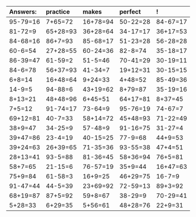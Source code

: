 | Answers: | practice | makes | perfect | ! |
| :--- | :--- | :--- | :--- | :--- |
| 95-79=16 | 7+65=72 | 16+78=94 | 50-22=28 | 84-67=17 | 
| 81-72=9 | 65+28=93 | 36+28=64 | 34-17=17 | 36+17=53 | 
| 84-68=16 | 86+7=93 | 85-68=17 | 51-23=28 | 56-28=28 | 
| 60-6=54 | 27+28=55 | 60-24=36 | 82-8=74 | 35-18=17 | 
| 86-39=47 | 61-59=2 | 51-5=46 | 70-41=29 | 30-19=11 | 
| 84-6=78 | 56+37=93 | 41-34=7 | 19+12=31 | 30-15=15 | 
| 6+8=14 | 16+48=64 | 9+24=33 | 4+48=52 | 85-49=36 | 
| 14-9=5 | 94-88=6 | 43+19=62 | 8+79=87 | 35-19=16 | 
| 8+13=21 | 48+48=96 | 6+45=51 | 64+17=81 | 8+37=45 | 
| 7+5=12 | 91-74=17 | 73-64=9 | 95-76=19 | 74-67=7 | 
| 69+12=81 | 40-7=33 | 58+14=72 | 45+48=93 | 71-22=49 | 
| 38+9=47 | 34-25=9 | 57-48=9 | 91-16=75 | 31-27=4 | 
| 39+47=86 | 23-4=19 | 40-15=25 | 77-9=68 | 44+9=53 | 
| 39+24=63 | 26+39=65 | 71-35=36 | 93-55=38 | 47+4=51 | 
| 28+13=41 | 93-5=88 | 81-36=45 | 58+36=94 | 76+5=81 | 
| 58+7=65 | 21-15=6 | 76-57=19 | 35+9=44 | 16+47=63 | 
| 75+9=84 | 61-58=3 | 16+9=25 | 46+29=75 | 16-7=9 | 
| 91-47=44 | 44-5=39 | 23+69=92 | 72-59=13 | 89+3=92 | 
| 68+19=87 | 87+5=92 | 59+8=67 | 38-29=9 | 70-29=41 | 
| 5+28=33 | 6+29=35 | 5+56=61 | 48+28=76 | 22+9=31 | 
